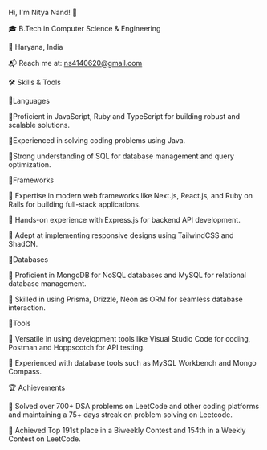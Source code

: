 Hi, I'm Nitya Nand! 👋

🎓 B.Tech in Computer Science & Engineering

📍 Haryana, India

📬 Reach me at: ns4140620@gmail.com 


🛠️ Skills & Tools

🌟Languages

🔹Proficient in JavaScript, Ruby and TypeScript for building robust and scalable solutions.

🔹Experienced in solving coding problems using Java.

🔹Strong understanding of SQL for database management and query optimization.

🌟Frameworks

🔹 Expertise in modern web frameworks like Next.js, React.js, and Ruby on Rails for building full-stack applications.

🔹 Hands-on experience with Express.js for backend API development.

🔹 Adept at implementing responsive designs using TailwindCSS and ShadCN.

🌟Databases

🔹 Proficient in MongoDB for NoSQL databases and MySQL for relational database management.

🔹 Skilled in using Prisma, Drizzle, Neon as ORM for seamless database interaction.

🌟Tools

🔹 Versatile in using development tools like Visual Studio Code for coding, Postman and Hoppscotch for API testing.

🔹 Experienced with database tools such as MySQL Workbench and Mongo Compass.


🏆 Achievements

🔹 Solved over 700+ DSA problems on LeetCode and other coding platforms and maintaining a 75+ days streak on problem solving on Leetcode.

🔹 Achieved Top 191st place in a Biweekly Contest and 154th in a Weekly Contest on LeetCode.
